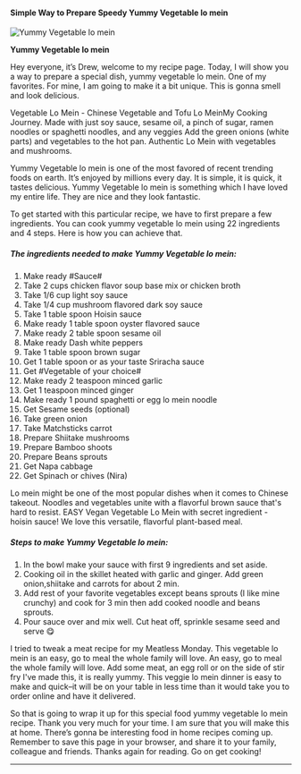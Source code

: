             

#### Simple Way to Prepare Speedy Yummy Vegetable lo mein

![Yummy Vegetable lo mein](https://img-global.cpcdn.com/recipes/56ae5f36c75b1493/751x532cq70/yummy-vegetable-lo-mein-recipe-main-photo.jpg)

**Yummy Vegetable lo mein**

Hey everyone, it’s Drew, welcome to my recipe page. Today, I will show you a way to prepare a special dish, yummy vegetable lo mein. One of my favorites. For mine, I am going to make it a bit unique. This is gonna smell and look delicious.

Vegetable Lo Mein - Chinese Vegetable and Tofu Lo MeinMy Cooking Journey. Made with just soy sauce, sesame oil, a pinch of sugar, ramen noodles or spaghetti noodles, and any veggies Add the green onions (white parts) and vegetables to the hot pan. Authentic Lo Mein with vegetables and mushrooms.

Yummy Vegetable lo mein is one of the most favored of recent trending foods on earth. It’s enjoyed by millions every day. It is simple, it is quick, it tastes delicious. Yummy Vegetable lo mein is something which I have loved my entire life. They are nice and they look fantastic.

To get started with this particular recipe, we have to first prepare a few ingredients. You can cook yummy vegetable lo mein using 22 ingredients and 4 steps. Here is how you can achieve that.

##### The ingredients needed to make Yummy Vegetable lo mein:

1.  Make ready #Sauce#
2.  Take 2 cups chicken flavor soup base mix or chicken broth
3.  Take 1/6 cup light soy sauce
4.  Take 1/4 cup mushroom flavored dark soy sauce
5.  Take 1 table spoon Hoisin sauce
6.  Make ready 1 table spoon oyster flavored sauce
7.  Make ready 2 table spoon sesame oil
8.  Make ready Dash white peppers
9.  Take 1 table spoon brown sugar
10.  Get 1 table spoon or as your taste Sriracha sauce
11.  Get #Vegetable of your choice#
12.  Make ready 2 teaspoon minced garlic
13.  Get 1 teaspoon minced ginger
14.  Make ready 1 pound spaghetti or egg lo mein noodle
15.  Get Sesame seeds (optional)
16.  Take green onion
17.  Take Matchsticks carrot
18.  Prepare Shiitake mushrooms
19.  Prepare Bamboo shoots
20.  Prepare Beans sprouts
21.  Get Napa cabbage
22.  Get Spinach or chives (Nira)

Lo mein might be one of the most popular dishes when it comes to Chinese takeout. Noodles and vegetables unite with a flavorful brown sauce that's hard to resist. EASY Vegan Vegetable Lo Mein with secret ingredient - hoisin sauce! We love this versatile, flavorful plant-based meal.

##### Steps to make Yummy Vegetable lo mein:

1.  In the bowl make your sauce with first 9 ingredients and set aside.
2.  Cooking oil in the skillet heated with garlic and ginger. Add green onion,shiitake and carrots for about 2 min.
3.  Add rest of your favorite vegetables except beans sprouts (I like mine crunchy) and cook for 3 min then add cooked noodle and beans sprouts.
4.  Pour sauce over and mix well. Cut heat off, sprinkle sesame seed and serve 😋

I tried to tweak a meat recipe for my Meatless Monday. This vegetable lo mein is an easy, go to meal the whole family will love. An easy, go to meal the whole family will love. Add some meat, an egg roll or on the side of stir fry I've made this, it is really yummy. This veggie lo mein dinner is easy to make and quick–it will be on your table in less time than it would take you to order online and have it delivered.

So that is going to wrap it up for this special food yummy vegetable lo mein recipe. Thank you very much for your time. I am sure that you will make this at home. There’s gonna be interesting food in home recipes coming up. Remember to save this page in your browser, and share it to your family, colleague and friends. Thanks again for reading. Go on get cooking!

* * *
